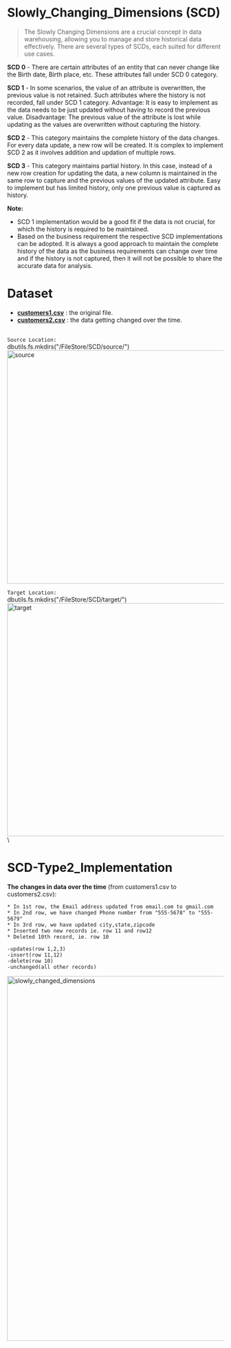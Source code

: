 # Slowly_Changing_Dimensions (SCD)
>The Slowly Changing Dimensions are a crucial concept in data warehousing, allowing you to manage and store historical data effectively. There are several types of SCDs, each suited for different use cases.


**SCD 0** - There are certain attributes of an entity that can never change like the Birth date, Birth place, etc. These attributes fall under SCD 0 category.

**SCD 1** - In some scenarios, the value of an attribute is overwritten, the previous value is not retained. Such attributes where the history is not recorded, fall under SCD 1 category.
Advantage: It is easy to implement as the data needs to be just updated without having to record the previous value.
Disadvantage: The previous value of the attribute is lost while updating as the values are overwritten without capturing the history.

**SCD 2** - This category maintains the complete history of the data changes. For every data update, a new row will be created. It is complex to implement SCD 2 as it involves addition and updation of multiple rows.

**SCD 3** - This category maintains partial history. In this case, instead of a new row creation for updating the data, a new column is maintained in the same row to capture and the previous values of the updated attribute.
Easy to implement but has limited history, only one previous value is captured as history.

**Note:**
- SCD 1 implementation would be a good fit if the data is not crucial, for which the history is required to be maintained.
- Based on the business requirement the respective SCD implementations can be adopted. It is always a good approach to maintain the complete history of the data as the business requirements can change over time and if the history is not captured, then it will not be possible to share the accurate data for analysis.

# Dataset
- **[customers1.csv](https://github.com/nk3099/Slowly_Changing_Dimensions/blob/main/customers1.csv)** : the original file. 
- **[customers2.csv](https://github.com/nk3099/Slowly_Changing_Dimensions/blob/main/customers2.csv)** : the data getting changed over the time.

\
```Source Location:``` \
dbutils.fs.mkdirs("/FileStore/SCD/source/") \
<img width="542" alt="source" src="https://github.com/user-attachments/assets/7f57b687-1cd6-4967-80a7-0b70f2152f4c">

```Target Location: ``` \
dbutils.fs.mkdirs("/FileStore/SCD/target/") \
<img width="541" alt="target" src="https://github.com/user-attachments/assets/806e634f-d680-47c2-863c-738823ae04fe"> \

# SCD-Type2_Implementation
**The changes in data over the time** (from customers1.csv to customers2.csv):
```
* In 1st row, the Email address updated from email.com to gmail.com
* In 2nd row, we have changed Phone number from "555-5678" to "555-5679"
* In 3rd row, we have updated city,state,zipcode
* Inserted two new records ie. row 11 and row12
* Deleted 10th record, ie. row 10
```
```
-updates(row 1,2,3) 
-insert(row 11,12) 
-delete(row 10) 
-unchanged(all other records)
```

<img width="847" alt="slowly_changed_dimensions" src="https://github.com/user-attachments/assets/25ef5e51-6db1-477b-b4db-ee663edee80d">
